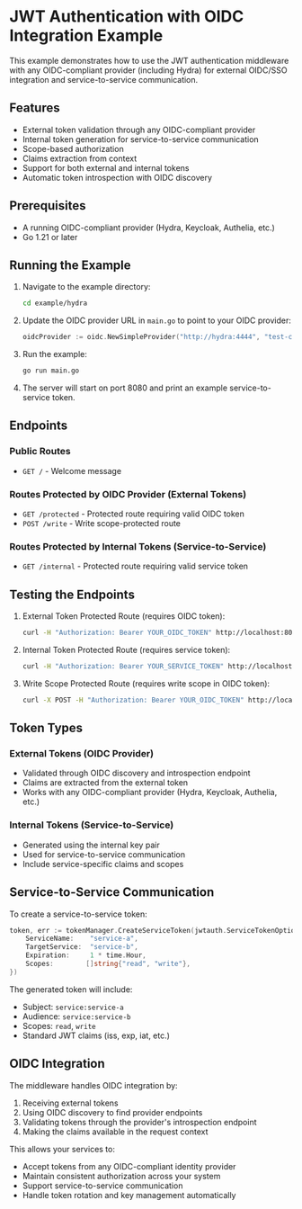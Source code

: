# JWT Authentication with OIDC Integration Example

This example demonstrates how to use the JWT authentication middleware with any OIDC-compliant provider (including Hydra) for external OIDC/SSO integration and service-to-service communication.

## Features

- External token validation through any OIDC-compliant provider
- Internal token generation for service-to-service communication
- Scope-based authorization
- Claims extraction from context
- Support for both external and internal tokens
- Automatic token introspection with OIDC discovery

## Prerequisites

- A running OIDC-compliant provider (Hydra, Keycloak, Authelia, etc.)
- Go 1.21 or later

## Running the Example

1. Navigate to the example directory:
   ```bash
   cd example/hydra
   ```

2. Update the OIDC provider URL in `main.go` to point to your OIDC provider:
   ```go
   oidcProvider := oidc.NewSimpleProvider("http://hydra:4444", "test-client-id", "test-client-secret")
   ```

3. Run the example:
   ```bash
   go run main.go
   ```

4. The server will start on port 8080 and print an example service-to-service token.

## Endpoints

### Public Routes
- `GET /` - Welcome message

### Routes Protected by OIDC Provider (External Tokens)
- `GET /protected` - Protected route requiring valid OIDC token
- `POST /write` - Write scope-protected route

### Routes Protected by Internal Tokens (Service-to-Service)
- `GET /internal` - Protected route requiring valid service token

## Testing the Endpoints

1. External Token Protected Route (requires OIDC token):
   ```bash
   curl -H "Authorization: Bearer YOUR_OIDC_TOKEN" http://localhost:8080/protected
   ```

2. Internal Token Protected Route (requires service token):
   ```bash
   curl -H "Authorization: Bearer YOUR_SERVICE_TOKEN" http://localhost:8080/internal
   ```

3. Write Scope Protected Route (requires write scope in OIDC token):
   ```bash
   curl -X POST -H "Authorization: Bearer YOUR_OIDC_TOKEN" http://localhost:8080/write
   ```

## Token Types

### External Tokens (OIDC Provider)
- Validated through OIDC discovery and introspection endpoint
- Claims are extracted from the external token
- Works with any OIDC-compliant provider (Hydra, Keycloak, Authelia, etc.)

### Internal Tokens (Service-to-Service)
- Generated using the internal key pair
- Used for service-to-service communication
- Include service-specific claims and scopes

## Service-to-Service Communication

To create a service-to-service token:

```go
token, err := tokenManager.CreateServiceToken(jwtauth.ServiceTokenOptions{
    ServiceName:    "service-a",
    TargetService:  "service-b",
    Expiration:     1 * time.Hour,
    Scopes:        []string{"read", "write"},
})
```

The generated token will include:
- Subject: `service:service-a`
- Audience: `service:service-b`
- Scopes: `read`, `write`
- Standard JWT claims (iss, exp, iat, etc.)

## OIDC Integration

The middleware handles OIDC integration by:
1. Receiving external tokens
2. Using OIDC discovery to find provider endpoints
3. Validating tokens through the provider's introspection endpoint
4. Making the claims available in the request context

This allows your services to:
- Accept tokens from any OIDC-compliant identity provider
- Maintain consistent authorization across your system
- Support service-to-service communication
- Handle token rotation and key management automatically 